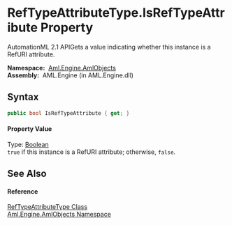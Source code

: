 RefTypeAttributeType.IsRefTypeAttribute Property
================================================
AutomationML 2.1 APIGets a value indicating whether this instance is a RefURI attribute.

  **Namespace:**  [Aml.Engine.AmlObjects][1]  
  **Assembly:**  AML.Engine (in AML.Engine.dll)

Syntax
------

```csharp
public bool IsRefTypeAttribute { get; }
```

#### Property Value
Type: [Boolean][2]  
`true` if this instance is a RefURI attribute; otherwise, `false`. 

See Also
--------

#### Reference
[RefTypeAttributeType Class][3]  
[Aml.Engine.AmlObjects Namespace][1]  

[1]: ../README.md
[2]: https://docs.microsoft.com/dotnet/api/system.boolean
[3]: README.md
[4]: https://www.automationml.org
[5]: ../../icons/logoShade.png